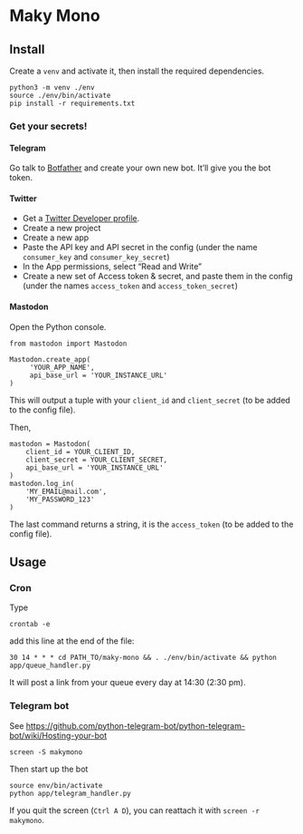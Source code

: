 # Maky Mono

## Install

Create a `venv` and activate it, then install the required dependencies.

```
python3 -m venv ./env
source ./env/bin/activate
pip install -r requirements.txt
```

### Get your secrets!

#### Telegram

Go talk to [Botfather](https://t.me/botfather) and create your own new bot. It’ll give you the bot token.

#### Twitter

- Get a [Twitter Developer profile](https://developer.twitter.com/en/portal/dashboard).
- Create a new project
- Create a new app
- Paste the API key and API secret in the config (under the name `consumer_key` and `consumer_key_secret`)
- In the App permissions, select “Read and Write”
- Create a new set of Access token & secret, and paste them in the config (under the names `access_token` and `access_token_secret`)

#### Mastodon

Open the Python console.

```
from mastodon import Mastodon

Mastodon.create_app(
     'YOUR_APP_NAME',
     api_base_url = 'YOUR_INSTANCE_URL'
)
```

This will output a tuple with your `client_id` and `client_secret` (to be added to the config file).

Then,

```
mastodon = Mastodon(
    client_id = YOUR_CLIENT_ID,
    client_secret = YOUR_CLIENT_SECRET,
    api_base_url = 'YOUR_INSTANCE_URL'
)
mastodon.log_in(
    'MY_EMAIL@mail.com',
    'MY_PASSWORD_123'
)
```

The last command returns a string, it is the `access_token` (to be added to the config file).

## Usage

### Cron

Type 

```
crontab -e
```

add this line at the end of the file:

```
30 14 * * * cd PATH_TO/maky-mono && . ./env/bin/activate && python app/queue_handler.py
```

It will post a link from your queue every day at 14:30 (2:30 pm).


### Telegram bot

See https://github.com/python-telegram-bot/python-telegram-bot/wiki/Hosting-your-bot

```
screen -S makymono
```

Then start up the bot

```
source env/bin/activate
python app/telegram_handler.py
```

If you quit the screen (`Ctrl A D`), you can reattach it with `screen -r makymono`.